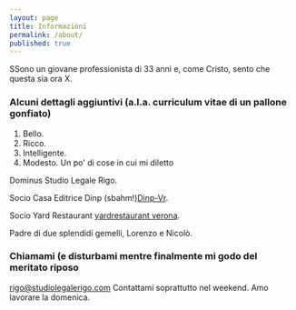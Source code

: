 ```yaml
---
layout: page
title: Informazioni
permalink: /about/
published: true
---
```


SSono un giovane professionista di 33 anni e, come Cristo, sento che questa sia ora X.
### Alcuni dettagli aggiuntivi (a.l.a. curriculum vitae di un pallone gonfiato)

1. Bello.
2. Ricco.
3. Intelligente.
4. Modesto.
Un po' di cose in cui mi diletto

Dominus Studio Legale Rigo.

Socio Casa Editrice Dinp (sbahm!)[Dinp-Vr](www.dinpitaly.it).

Socio Yard Restaurant [yardrestaurant verona](www.yardrestaurant.it).

Padre di due splendidi gemelli, Lorenzo e Nicolò.

### Chiamami (e disturbami mentre finalmente mi godo del meritato riposo

[rigo@studiolegalerigo.com](mailto:rigo@studiolegalerigo.com)
Contattami soprattutto nel weekend. Amo lavorare la domenica.
